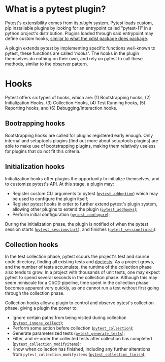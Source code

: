 # What is a pytest plugin?

Pytest's extensibility comes from its *plugin* system. Pytest loads custom, pip installable plugins
by looking for an entrypoint called "pytest-11" in a python project's distribution. Plugins loaded
through said entrypoint may define custom hooks, 
[similar to what the xdist package does package](https://github.com/pytest-dev/pytest-xdist/blob/master/src/xdist/newhooks.py).

A plugin extends pytest by implementing specific functions well-known to pytest, these functions are
called *'hooks'*. The hooks in the plugin themselves do nothing on their own, and rely on pytest to
call these methods, similar to the [observer
pattern](https://en.wikipedia.org/wiki/Observer_pattern).

# Hooks
Pytest offers six types of hooks, which are: (1) Bootstrapping hooks, (2) Initialization Hooks, (3)
Collection Hooks, (4) Test Running hooks, (5) Reporting hooks, and (6) Debugging/Interaction hooks.

## Bootrapping hooks
Bootstrapping hooks are called for plugins registered early enough. Only internal and setuptools
plugins (find out more about setuptools plugins) are able to make use of bootstrapping plugins,
making them relatively useless for plugins that do not fit this criteria.

## Initialization hooks
Initialization hooks offer plugins the opportunity to initialize themselves, and to customize
pytest's API. At this stage, a plugin may: 
* Register custom CLI arguments to pytest
  ([`pytest_addoption`](https://docs.pytest.org/en/7.1.x/reference/reference.html#pytest.hookspec.pytest_addoption))
  which may be used to configure the plugin itself;
* Register pytest hooks in order to further extend pytest's plugin system, allowing other plugins to 
  extend the plugin ([`pytest_addhooks`](https://docs.pytest.org/en/7.1.x/reference/reference.html#pytest.hookspec.pytest_addhooks));
* Perform initial configuration ([`pytest_configure`](https://docs.pytest.org/en/7.1.x/reference/reference.html#pytest.hookspec.pytest_configure));

During the initialization phase, the plugin is notified of when the pytest session starts
([`pytest_sessionstart`](https://docs.pytest.org/en/7.1.x/reference/reference.html#pytest.hookspec.pytest_configure)),
and finishes ([`pytest_sessionfinish`](https://docs.pytest.org/en/7.1.x/reference/reference.html#pytest.hookspec.pytest_sessionfinish)).

## Collection hooks
In the test collection phase, pytest scours the project's test and source code directory, finding
all existing tests and [doctests](https://docs.pytest.org/en/stable/how-to/doctest.html). As a
project grows, and the number of tests accumulate, the runtime of the collection phase also tends to
grow. In a project with thousands of unit tests, one may expect pytest to spend several seconds in
the collection phase. Although this may seem miniscule for a CI/CD pipeline, time spent in the
collection phase becomes apparent very quickly, as one cannot run a test without first going through
the collection phase.

Collection hooks allow a plugin to control and observe pytest's collection phase, giving a plugin
the power to:
* Ignore certain paths from being visited during collection ([`pytest_ignore_collect`](https://docs.pytest.org/en/7.1.x/reference/reference.html#pytest.hookspec.pytest_ignore_collect));
* Perform some action before collection ([`pytest_collection`](https://docs.pytest.org/en/7.1.x/reference/reference.html#pytest.hookspec.pytest_collection));
* Generate parameterized tests ([`pytest_generate_tests`](https://docs.pytest.org/en/7.1.x/reference/reference.html#pytest.hookspec.pytest_generate_tests));
* Filter, and re-order the collected tests after collection has completed ([`pytest_collection_modifyitems`](https://docs.pytest.org/en/7.1.x/reference/reference.html#pytest.hookspec.pytest_collection_modifyitems));
* Know when collection has finished, including any further alterations from `pytest_collection_modifyitems` ([`pytest_collection_finish`](https://docs.pytest.org/en/7.1.x/reference/reference.html#pytest.hookspec.pytest_collection_finish));






